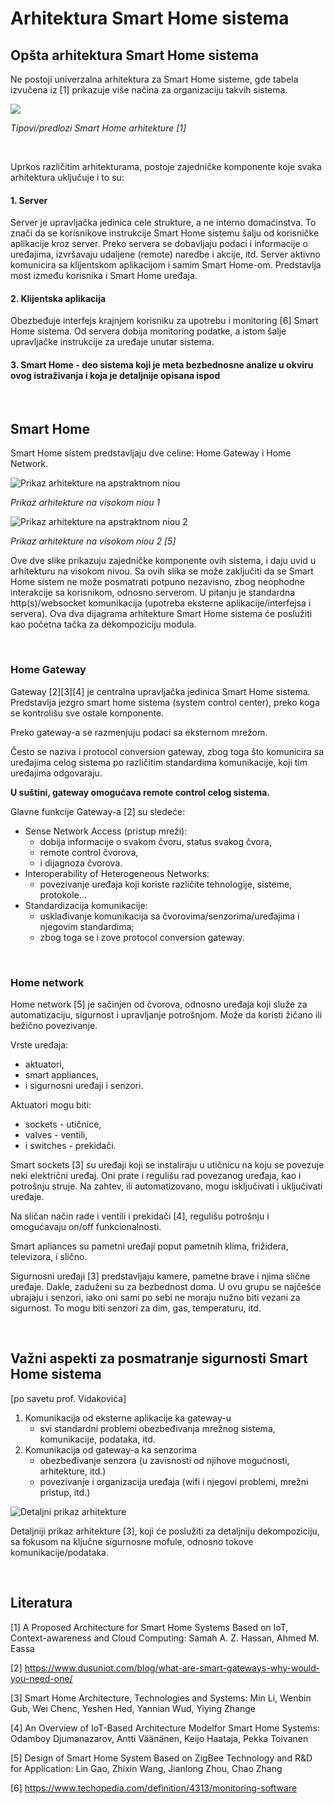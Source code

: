 # Arhitektura Smart Home sistema

## Opšta arhitektura Smart Home sistema

Ne postoji univerzalna arhitektura za Smart Home sisteme, gde tabela izvučena iz [1] prikazuje više načina za organizaciju takvih sistema.

![](slike/tipovi-arh.png)

*Tipovi/predlozi Smart Home arhitekture [1]*

<br>

Uprkos različitim arhitekturama, postoje zajedničke komponente koje svaka arhitektura uključuje i to su:

#### 1. Server
Server je upravljačka jedinica cele strukture, a ne interno domaćinstva. To znači da se korisnikove instrukcije Smart Home sistemu šalju od korisničke aplikacije kroz server. Preko servera se dobavljaju podaci i informacije o uređajima, izvršavaju udaljene (remote) naredbe i akcije, itd. Server aktivno komunicira sa klijentskom aplikacijom i samim Smart Home-om. Predstavlja most između korisnika i Smart Home uređaja.

#### 2. Klijentska aplikacija
Obezbeđuje interfejs krajnjem korisniku za upotrebu i monitoring [6] Smart Home sistema. Od servera dobija monitoring podatke, a istom šalje upravljačke instrukcije za uređaje unutar sistema.

#### 3. Smart Home - deo sistema koji je meta bezbednosne analize u okviru ovog istraživanja i koja je detaljnije opisana ispod



<br>

## Smart Home
Smart Home sistem predstavljaju dve celine: Home Gateway i Home Network.

![Prikaz arhitekture na apstraktnom niou](slike/smart-home-opste.png)

*Prikaz arhitekture na visokom niou 1*

![Prikaz arhitekture na apstraktnom niou 2](slike/smart-home-opste-2.png)

*Prikaz arhitekture na visokom niou 2 [5]*

Ove dve slike prikazuju zajedničke komponente ovih sistema, i daju uvid u arhitekturu na visokom nivou. Sa ovih slika se može zaključiti da se Smart Home sistem ne može posmatrati potpuno nezavisno, zbog neophodne interakcije sa korisnikom, odnosno serverom. U pitanju je standardna http(s)/websocket komunikacija (upotreba eksterne aplikacije/interfejsa i servera).
Ova dva dijagrama arhitekture Smart Home sistema će poslužiti kao početna tačka za dekompoziciju modula.

<br>

### Home Gateway
Gateway [2][3][4] je centralna upravljačka jedinica Smart Home sistema. Predstavlja jezgro smart home sistema (system control center), preko koga se kontrolišu sve ostale komponente.

Preko gateway-a se razmenjuju podaci sa eksternom mrežom. 

Često se naziva i protocol conversion gateway, zbog toga što komunicira sa uređajima celog sistema po različitim standardima komunikacije, koji tim uređajima odgovaraju.

**U suštini, gateway omogućava remote control celog sistema.**


Glavne funkcije Gateway-a [2] su sledeće:
* Sense Network Access (pristup mreži):
    * dobija informacije o svakom čvoru, status svakog čvora,
    * remote control čvorova,
    * i dijagnoza čvorova.
* Interoperability of Heterogeneous Networks:
    * povezivanje uređaja koji koriste različite tehnologije, sisteme, protokole…
* Standardizacija komunikacije:
    * usklađivanje komunikacija sa čvorovima/senzorima/uređajima i njegovim standardima;
    * zbog toga se i zove protocol conversion gateway.

<br>

### Home network
Home network [5] je sačinjen od čvorova, odnosno uređaja koji služe za automatizaciju, sigurnost i upravljanje potrošnjom. Može da koristi žičano ili bežično povezivanje.

Vrste uređaja:
 * aktuatori,
 * smart appliances,
 * i sigurnosni uređaji i senzori.

Aktuatori mogu biti:
* sockets - utičnice,
* valves - ventili,
* i switches - prekidači.

Smart sockets [3] su uređaji koji se instaliraju u utičnicu na koju se povezuje neki električni uređaj. Oni prate i regulišu rad povezanog uređaja, kao i potrošnju struje. Na zahtev, ili automatizovano, mogu isključivati i uključivati uređaje.

Na sličan način rade i ventili i prekidači [4], regulišu potrošnju i omogućavaju on/off funkcionalnosti.

Smart apliances su pametni uređaji poput pametnih klima, frižidera, televizora, i slično.

Sigurnosni uređaji [3] predstavljaju kamere, pametne brave i njima slične uređaje. Dakle, zaduženi su za bezbednost doma.
U ovu grupu se najčešće ubrajaju i senzori, iako oni sami po sebi ne moraju nužno biti vezani za sigurnost. To mogu biti senzori za dim, gas, temperaturu, itd.

<br>

## Važni aspekti za posmatranje sigurnosti Smart Home sistema
[po savetu prof. Vidakovića]

1. Komunikacija od eksterne aplikacije ka gateway-u
    * svi standardni problemi obezbeđivanja mrežnog sistema, komunikacije, podataka, itd.
2. Komunikacija od gateway-a ka senzorima
    * obezbeđivanje senzora (u zavisnosti od njihove mogućnosti, arhitekture, itd.)
    * povezivanje i organizacija uređaja (wifi i njegovi problemi, mrežni pristup, itd.)

![Detaljni prikaz arhitekture](slike/smart-home-detaljnije.png)

Detaljniji prikaz arhitekture [3], koji će poslužiti za detaljniju dekompoziciju, sa fokusom na ključne sigurnosne mofule, odnosno tokove komunikacije/podataka.

<br>

## Literatura

[1] A Proposed Architecture for Smart Home Systems Based on IoT, Context-awareness and Cloud Computing: Samah A. Z. Hassan, Ahmed M. Eassa

[2] https://www.dusuniot.com/blog/what-are-smart-gateways-why-would-you-need-one/

[3] Smart Home Architecture, Technologies and Systems: Min Li, Wenbin Gub, Wei Chenc, Yeshen Hed, Yannian Wud, Yiying Zhange

[4] An Overview of IoT-Based Architecture Modelfor Smart Home Systems: Odamboy Djumanazarov, Antti Väänänen, Keijo Haataja, Pekka Toivanen

[5] Design of Smart Home System Based on ZigBee Technology and R&D for Application: Lin Gao, Zhixin Wang, Jianlong Zhou, Chao Zhang

[6] https://www.techopedia.com/definition/4313/monitoring-software